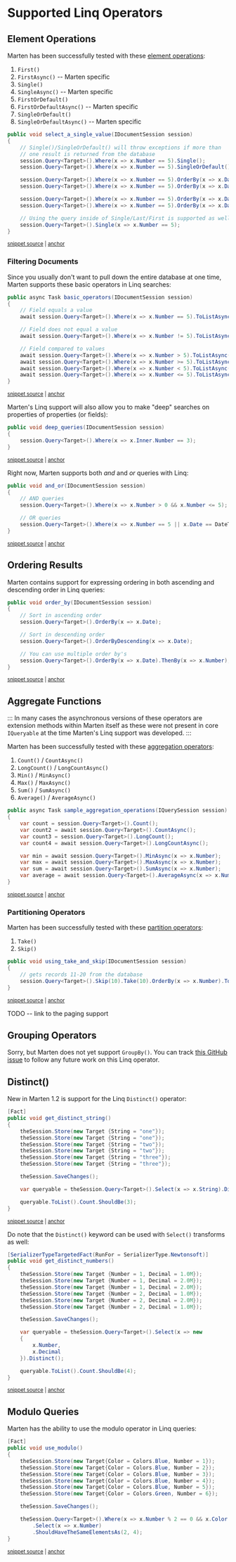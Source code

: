 # Supported Linq Operators

## Element Operations

Marten has been successfully tested with these [element operations](https://docs.microsoft.com/en-us/dotnet/csharp/programming-guide/concepts/linq/element-operations):

1. `First()`
1. `FirstAsync()` -- Marten specific
1. `Single()`
1. `SingleAsync()` -- Marten specific
1. `FirstOrDefault()`
1. `FirstOrDefaultAsync()` -- Marten specific
1. `SingleOrDefault()`
1. `SingleOrDefaultAsync()` -- Marten specific

<!-- snippet: sample_select_a_single_value -->
<a id='snippet-sample_select_a_single_value'></a>
```cs
public void select_a_single_value(IDocumentSession session)
{
    // Single()/SingleOrDefault() will throw exceptions if more than
    // one result is returned from the database
    session.Query<Target>().Where(x => x.Number == 5).Single();
    session.Query<Target>().Where(x => x.Number == 5).SingleOrDefault();

    session.Query<Target>().Where(x => x.Number == 5).OrderBy(x => x.Date).First();
    session.Query<Target>().Where(x => x.Number == 5).OrderBy(x => x.Date).FirstOrDefault();

    session.Query<Target>().Where(x => x.Number == 5).OrderBy(x => x.Date).Last();
    session.Query<Target>().Where(x => x.Number == 5).OrderBy(x => x.Date).LastOrDefault();

    // Using the query inside of Single/Last/First is supported as well
    session.Query<Target>().Single(x => x.Number == 5);
}
```
<sup><a href='https://github.com/JasperFx/marten/blob/master/src/Marten.Testing/Examples/LinqExamples.cs#L108-L126' title='Snippet source file'>snippet source</a> | <a href='#snippet-sample_select_a_single_value' title='Start of snippet'>anchor</a></sup>
<!-- endSnippet -->

### Filtering Documents

Since you usually don't want to pull down the entire database at one time, Marten supports these basic operators in Linq searches:

<!-- snippet: sample_query_by_basic_operators -->
<a id='snippet-sample_query_by_basic_operators'></a>
```cs
public async Task basic_operators(IDocumentSession session)
{
    // Field equals a value
    await session.Query<Target>().Where(x => x.Number == 5).ToListAsync();

    // Field does not equal a value
    await session.Query<Target>().Where(x => x.Number != 5).ToListAsync();

    // Field compared to values
    await session.Query<Target>().Where(x => x.Number > 5).ToListAsync();
    await session.Query<Target>().Where(x => x.Number >= 5).ToListAsync();
    await session.Query<Target>().Where(x => x.Number < 5).ToListAsync();
    await session.Query<Target>().Where(x => x.Number <= 5).ToListAsync();
}
```
<sup><a href='https://github.com/JasperFx/marten/blob/master/src/Marten.Testing/Examples/LinqExamples.cs#L20-L36' title='Snippet source file'>snippet source</a> | <a href='#snippet-sample_query_by_basic_operators' title='Start of snippet'>anchor</a></sup>
<!-- endSnippet -->

Marten's Linq support will also allow you to make "deep" searches on properties of properties (or fields):

<!-- snippet: sample_deep_nested_properties -->
<a id='snippet-sample_deep_nested_properties'></a>
```cs
public void deep_queries(IDocumentSession session)
{
    session.Query<Target>().Where(x => x.Inner.Number == 3);
}
```
<sup><a href='https://github.com/JasperFx/marten/blob/master/src/Marten.Testing/Examples/LinqExamples.cs#L50-L56' title='Snippet source file'>snippet source</a> | <a href='#snippet-sample_deep_nested_properties' title='Start of snippet'>anchor</a></sup>
<!-- endSnippet -->




Right now, Marten supports both _and_ and _or_ queries with Linq:

<!-- snippet: sample_querying_with_and_or_or -->
<a id='snippet-sample_querying_with_and_or_or'></a>
```cs
public void and_or(IDocumentSession session)
{
    // AND queries
    session.Query<Target>().Where(x => x.Number > 0 && x.Number <= 5);

    // OR queries
    session.Query<Target>().Where(x => x.Number == 5 || x.Date == DateTime.Today);
}
```
<sup><a href='https://github.com/JasperFx/marten/blob/master/src/Marten.Testing/Examples/LinqExamples.cs#L38-L48' title='Snippet source file'>snippet source</a> | <a href='#snippet-sample_querying_with_and_or_or' title='Start of snippet'>anchor</a></sup>
<!-- endSnippet -->


## Ordering Results

Marten contains support for expressing ordering in both ascending and descending order in Linq queries:

<!-- snippet: sample_ordering-in-linq -->
<a id='snippet-sample_ordering-in-linq'></a>
```cs
public void order_by(IDocumentSession session)
{
    // Sort in ascending order
    session.Query<Target>().OrderBy(x => x.Date);

    // Sort in descending order
    session.Query<Target>().OrderByDescending(x => x.Date);

    // You can use multiple order by's
    session.Query<Target>().OrderBy(x => x.Date).ThenBy(x => x.Number);
}
```
<sup><a href='https://github.com/JasperFx/marten/blob/master/src/Marten.Testing/Examples/LinqExamples.cs#L84-L97' title='Snippet source file'>snippet source</a> | <a href='#snippet-sample_ordering-in-linq' title='Start of snippet'>anchor</a></sup>
<!-- endSnippet -->


## Aggregate Functions

:::
In many cases the asynchronous versions of these operators are extension methods within Marten itself as these were not present
in core `IQueryable` at the time Marten's Linq support was developed.
:::

Marten has been successfully tested with these [aggregation operators](https://docs.microsoft.com/en-us/dotnet/csharp/programming-guide/concepts/linq/aggregation-operations):

1. `Count()` / `CountAsync()`
1. `LongCount()` / `LongCountAsync()`
1. `Min()` / `MinAsync()`
1. `Max()` / `MaxAsync()`
1. `Sum()` / `SumAsync()`
1. `Average()` / `AverageAsync()`

<!-- snippet: sample_aggregation_operations -->
<a id='snippet-sample_aggregation_operations'></a>
```cs
public async Task sample_aggregation_operations(IQuerySession session)
{
    var count = session.Query<Target>().Count();
    var count2 = await session.Query<Target>().CountAsync();
    var count3 = session.Query<Target>().LongCount();
    var count4 = await session.Query<Target>().LongCountAsync();

    var min = await session.Query<Target>().MinAsync(x => x.Number);
    var max = await session.Query<Target>().MaxAsync(x => x.Number);
    var sum = await session.Query<Target>().SumAsync(x => x.Number);
    var average = await session.Query<Target>().AverageAsync(x => x.Number);
}
```
<sup><a href='https://github.com/JasperFx/marten/blob/master/src/Marten.Testing/Examples/LinqExamples.cs#L160-L175' title='Snippet source file'>snippet source</a> | <a href='#snippet-sample_aggregation_operations' title='Start of snippet'>anchor</a></sup>
<!-- endSnippet -->

### Partitioning Operators

Marten has been successfully tested with these [partition operators](https://docs.microsoft.com/en-us/dotnet/csharp/programming-guide/concepts/linq/partitioning-data):

1. `Take()`
1. `Skip()`

<!-- snippet: sample_using_take_and_skip -->
<a id='snippet-sample_using_take_and_skip'></a>
```cs
public void using_take_and_skip(IDocumentSession session)
{
    // gets records 11-20 from the database
    session.Query<Target>().Skip(10).Take(10).OrderBy(x => x.Number).ToArray();
}
```
<sup><a href='https://github.com/JasperFx/marten/blob/master/src/Marten.Testing/Examples/LinqExamples.cs#L99-L106' title='Snippet source file'>snippet source</a> | <a href='#snippet-sample_using_take_and_skip' title='Start of snippet'>anchor</a></sup>
<!-- endSnippet -->

TODO -- link to the paging support

## Grouping Operators

Sorry, but Marten does not yet support `GroupBy()`. You can track [this GitHub issue](https://github.com/JasperFx/marten/issues/569) to follow
any future work on this Linq operator. 


## Distinct()

New in Marten 1.2 is support for the Linq `Distinct()` operator:

<!-- snippet: sample_get_distinct_strings -->
<a id='snippet-sample_get_distinct_strings'></a>
```cs
[Fact]
public void get_distinct_string()
{
    theSession.Store(new Target {String = "one"});
    theSession.Store(new Target {String = "one"});
    theSession.Store(new Target {String = "two"});
    theSession.Store(new Target {String = "two"});
    theSession.Store(new Target {String = "three"});
    theSession.Store(new Target {String = "three"});

    theSession.SaveChanges();

    var queryable = theSession.Query<Target>().Select(x => x.String).Distinct();

    queryable.ToList().Count.ShouldBe(3);
}
```
<sup><a href='https://github.com/JasperFx/marten/blob/master/src/Marten.Testing/Linq/query_with_distinct_Tests.cs#L53-L71' title='Snippet source file'>snippet source</a> | <a href='#snippet-sample_get_distinct_strings' title='Start of snippet'>anchor</a></sup>
<!-- endSnippet -->

Do note that the `Distinct()` keyword can be used with `Select()` transforms as well:

<!-- snippet: sample_get_distinct_numbers -->
<a id='snippet-sample_get_distinct_numbers'></a>
```cs
[SerializerTypeTargetedFact(RunFor = SerializerType.Newtonsoft)]
public void get_distinct_numbers()
{
    theSession.Store(new Target {Number = 1, Decimal = 1.0M});
    theSession.Store(new Target {Number = 1, Decimal = 2.0M});
    theSession.Store(new Target {Number = 1, Decimal = 2.0M});
    theSession.Store(new Target {Number = 2, Decimal = 1.0M});
    theSession.Store(new Target {Number = 2, Decimal = 2.0M});
    theSession.Store(new Target {Number = 2, Decimal = 1.0M});

    theSession.SaveChanges();

    var queryable = theSession.Query<Target>().Select(x => new
    {
        x.Number,
        x.Decimal
    }).Distinct();

    queryable.ToList().Count.ShouldBe(4);
}
```
<sup><a href='https://github.com/JasperFx/marten/blob/master/src/Marten.Testing/Linq/query_with_distinct_Tests.cs#L30-L51' title='Snippet source file'>snippet source</a> | <a href='#snippet-sample_get_distinct_numbers' title='Start of snippet'>anchor</a></sup>
<!-- endSnippet -->


## Modulo Queries

Marten has the ability to use the modulo operator in Linq queries:

<!-- snippet: sample_querying-with-modulo -->
<a id='snippet-sample_querying-with-modulo'></a>
```cs
[Fact]
public void use_modulo()
{
    theSession.Store(new Target{Color = Colors.Blue, Number = 1});
    theSession.Store(new Target{Color = Colors.Blue, Number = 2});
    theSession.Store(new Target{Color = Colors.Blue, Number = 3});
    theSession.Store(new Target{Color = Colors.Blue, Number = 4});
    theSession.Store(new Target{Color = Colors.Blue, Number = 5});
    theSession.Store(new Target{Color = Colors.Green, Number = 6});

    theSession.SaveChanges();

    theSession.Query<Target>().Where(x => x.Number % 2 == 0 && x.Color < Colors.Green).ToArray()
        .Select(x => x.Number)
        .ShouldHaveTheSameElementsAs(2, 4);
}
```
<sup><a href='https://github.com/JasperFx/marten/blob/master/src/Marten.Testing/Linq/query_with_modulo_Tests.cs#L12-L29' title='Snippet source file'>snippet source</a> | <a href='#snippet-sample_querying-with-modulo' title='Start of snippet'>anchor</a></sup>
<!-- endSnippet -->

